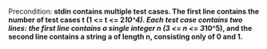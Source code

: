 Precondition: **stdin contains multiple test cases. The first line contains the number of test cases t (1 <= t <= 2*10^4). Each test case contains two lines: the first line contains a single integer n (3 <= n <= 3*10^5), and the second line contains a string a of length n, consisting only of 0 and 1.**